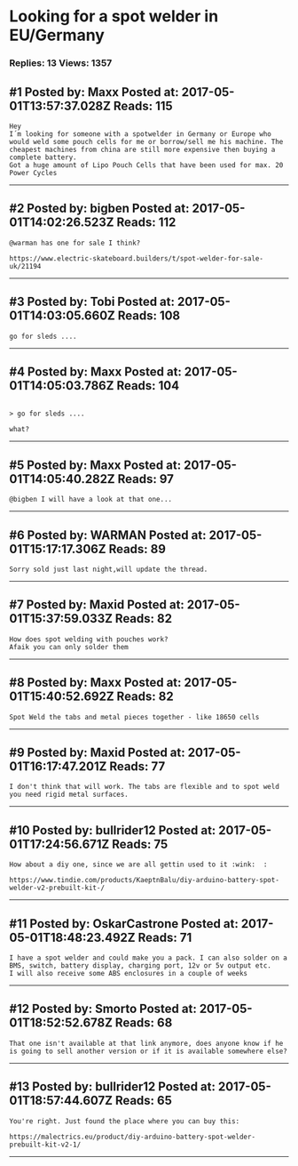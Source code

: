 # Looking for a spot welder in EU/Germany

### Replies: 13 Views: 1357

## \#1 Posted by: Maxx Posted at: 2017-05-01T13:57:37.028Z Reads: 115

```
Hey
I´m looking for someone with a spotwelder in Germany or Europe who would weld some pouch cells for me or borrow/sell me his machine. The cheapest machines from china are still more expensive then buying a complete battery. 
Got a huge amount of Lipo Pouch Cells that have been used for max. 20 Power Cycles
```

---
## \#2 Posted by: bigben Posted at: 2017-05-01T14:02:26.523Z Reads: 112

```
@warman has one for sale I think?

https://www.electric-skateboard.builders/t/spot-welder-for-sale-uk/21194
```

---
## \#3 Posted by: Tobi Posted at: 2017-05-01T14:03:05.660Z Reads: 108

```
go for sleds ....
```

---
## \#4 Posted by: Maxx Posted at: 2017-05-01T14:05:03.786Z Reads: 104

```

> go for sleds ....

what?
```

---
## \#5 Posted by: Maxx Posted at: 2017-05-01T14:05:40.282Z Reads: 97

```
@bigben I will have a look at that one...
```

---
## \#6 Posted by: WARMAN Posted at: 2017-05-01T15:17:17.306Z Reads: 89

```
Sorry sold just last night,will update the thread.
```

---
## \#7 Posted by: Maxid Posted at: 2017-05-01T15:37:59.033Z Reads: 82

```
How does spot welding with pouches work?
Afaik you can only solder them
```

---
## \#8 Posted by: Maxx Posted at: 2017-05-01T15:40:52.692Z Reads: 82

```
Spot Weld the tabs and metal pieces together - like 18650 cells
```

---
## \#9 Posted by: Maxid Posted at: 2017-05-01T16:17:47.201Z Reads: 77

```
I don't think that will work. The tabs are flexible and to spot weld you need rigid metal surfaces.
```

---
## \#10 Posted by: bullrider12 Posted at: 2017-05-01T17:24:56.671Z Reads: 75

```
How about a diy one, since we are all gettin used to it :wink:  :

https://www.tindie.com/products/KaeptnBalu/diy-arduino-battery-spot-welder-v2-prebuilt-kit-/
```

---
## \#11 Posted by: OskarCastrone Posted at: 2017-05-01T18:48:23.492Z Reads: 71

```
I have a spot welder and could make you a pack. I can also solder on a BMS, switch, battery display, charging port, 12v or 5v output etc.
I will also receive some ABS enclosures in a couple of weeks
```

---
## \#12 Posted by: Smorto Posted at: 2017-05-01T18:52:52.678Z Reads: 68

```
That one isn't available at that link anymore, does anyone know if he is going to sell another version or if it is available somewhere else?
```

---
## \#13 Posted by: bullrider12 Posted at: 2017-05-01T18:57:44.607Z Reads: 65

```
You're right. Just found the place where you can buy this:

https://malectrics.eu/product/diy-arduino-battery-spot-welder-prebuilt-kit-v2-1/
```

---
